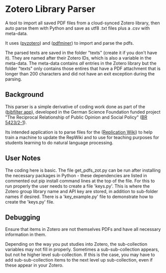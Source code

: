 # Zotero Library Parser

A tool to import all saved PDF files from a cloud-synced Zotero library, then auto parse them with Python and save as utf8 .txt files plus a .csv with meta-data.

It uses ([pyzotero](https://github.com/urschrei/pyzotero)) and ([pdfminer](https://pypi.org/project/pdfminer/)) to import and parse the pdfs.

The parsed texts are saved in the folder "texts" (create it if you don't have it). They are named after their Zotero IDs, which is also a variable in the meta-data. The meta-data contains *all* entries in the Zotero library but the folder "texts" only contains those entires that have a PDF attachment that is longer than 200 characters and did not have an exit exception during the parsing. 

## Background

This parser is a simple derivative of coding work done as part of the ([bibfilter app](https://gitlab.com/mx.tom/bibfilter)), developed in the German Science Foundation funded project "The Reciprocal Relationship of Public Opinion and Social Policy" ([BR 5423/2-1](https://www.socium.uni-bremen.de/projects/?proj=614)). 

Its intended application is to parse files for the ([Replication Wiki](https://replication.uni-goettingen.de/)) to help train a machine to update the RepWiki and to use for teaching purposes for students learning to do natural language processing.

## User Notes

The coding here is basic. The file get_pdfs_zot.py can be run after installing the necessary packages in Python - these dependencies are listed in commented out pip install command lines at the top of the file. For this to run properly the user needs to create a file 'keys.py'. This is where the Zotero group library name and API key are stored, in addition to sub-folder names if desired. There is a 'key_example.py' file to demonstrate how to create the 'keys.py' file.

## Debugging

Ensure that items in Zotero are not themselves PDFs and have all necessary information in them.

Depending on the way you put studies into Zotero, the sub-collection variables may not fill in properly. Sometimes a sub-sub-collection appears, but not he higher level sub-collection. If this is the case, you may have to add sub-sub-collection items to the next level up sub-collection, even if these appear in your Zotero.
